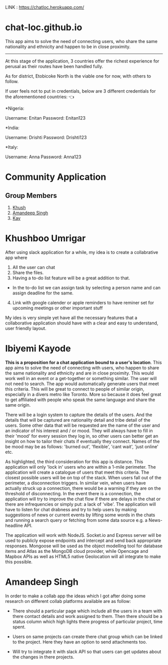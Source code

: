 LINK : https://chatloc.herokuapp.com/

# chat-loc.github.io
This app aims to solve the need of connecting users, who share the same nationality and ethnicity and happen to be in close proximity.

***


At this stage of the application, 3 countries offer the richest experience for perusal as their routes have been handled fully.

As for district, Etobicoke North is the viable one for now, with others to follow.

If user feels not to put in credentials, below are 3 different credentials for the aforementioned countries: 👈
 

*Nigeria: 

Username: Enitan
Password: Enitan123

*India:

Username: Drishti
Password: Drishti123

*Italy: 

Username: Anna
Password: Anna123

# Community Application

## Group Members

1. [Khush](#Khushboo-Umrigar)
2. [Amandeep Singh](#amandeep-singh)
3. [Kay](#ibiyemi-kayode)


# Khushboo Umrigar

After using slack application for a while, my idea is to create a collabrative app where 
1. All the user can chat
2. Share the files. 
3. Having a to-do list feature will be a great addition to that. 
  - In the to-do list we can assign task by selecting a person name and can assign deadline for the same.
4. Link with google calender or apple reminders to have reminer set for upcoming meetings or other important stuff

My ides is very simple yet have all the necessary features that a collaborative application should have with a clear and easy to understand, user friendly layout.


# Ibiyemi Kayode 

**This is a proposition for a chat application bound to a user's location**. This app aims to solve the need of connecting with users, who happen to share the same nationality and ethnicity and are in close proximity. This would work well in an event or a get-together or something similar. The user will not need to search. The app would automatically generate users that meet this criteria. This will be great to connect to people of similar origin, especially in a divers metro like Toronto. More so because it does feel great to get affiliated with people who speak the same language and share the same origin.

There will be a login system to capture the details of the users. And the details that will be captured are nationality detail and tribe detail of the users. Some other data that will be requested are the name of the user and an indicator of his interest and / or mood. They will always have to fill in their 'mood' for every session they log in, so other users can better get an insight on how to tailor their chats if eventually they connect. Names of the be mood may be as follows: 'burned out', 'flexible', 'cant wait', 'just online' etc.

As highlighted, the third consideration for this app is distance. This application will only 'lock in' users who are within a 1-mile perimeter. The application will create a catalogue of users that meet this criteria. The closest possible users will be on top of the stack. When users fall out of the perimeter, a disconnection triggers. In similar vein, when users have actually struck up a connection, there would be a warning if they are on the threshold of disconnecting. In the event there is a connection, the application will try to improve the chat flow if there are delays in the chat or there are infrequencies or simply put: a lack of 'vibe'. The application will have to listen for chat drabness and try to help users by making suggestions of news or current events by lifting some words in the chats and running a search query or fetching from some data source e.g. a News-headline API.

The application will work with NodeJS. Socket.io and Express server will be used to publicly expose endpoints and intercept and send back appropriate responses. Mongoose will be used as the object modelling tool for database items and Atlas as the MongoDB cloud provider, while Opencage and Mapbox APIs as well as HTML5 native Geolocation will all integrate to make this possible.


# Amandeep Singh

In order to make a collab app the ideas which I got after doing  some research on different collab platforms available are as follow:

* There should a particular page which include all the users in a team with there contact details and work assigned to them. Then there should be a status column which high lights there progress of particular project, time spent.

* Users on same projects can create there chat group which can be linked to the project. Here they have an option to send attachments too.

* Will try to integrate it with slack API so that users can get updates about the changes in there projects.
